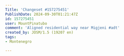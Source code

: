```yaml
---
Title: 'Changeset #157275451'
PublishDate: 2024-09-30T01:21:47Z
id: 157275451
user: MountPinatubo
comment: 'Aligned residential way near Migjeni #adt'
created_by: JOSM/1.5 (19207 en)
tags:
- Montenegro

---
```

